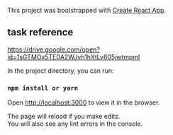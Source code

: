 This project was bootstrapped with [Create React App](https://github.com/facebook/create-react-app).

## task reference
https://drive.google.com/open?id=1sGTMOx5TE0A2WJvh1hXtLv805jwtmpmI

In the project directory, you can run:

### `npm install or yarn`

Open [http://localhost:3000](http://localhost:3000) to view it in the browser.

The page will reload if you make edits.<br />
You will also see any lint errors in the console.
